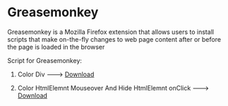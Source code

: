 # Greasemonkey 

Greasemonkey is a Mozilla Firefox extension that allows users to install scripts that make on-the-fly changes to web page content after or before the page is loaded in the browser

Script for Greasemonkey:

1. Color Div     --->  [Download](https://github.com/thedom85/Greasemonkey/blob/master/ColorRandom_HtmlDiv.js "Color Div") 

2. Color HtmlElemnt Mouseover And Hide HtmlElemnt onClick  --->  [Download](https://github.com/thedom85/Greasemonkey/blob/master/ColorRandom_HtmlDiv.js "Color Div") 


